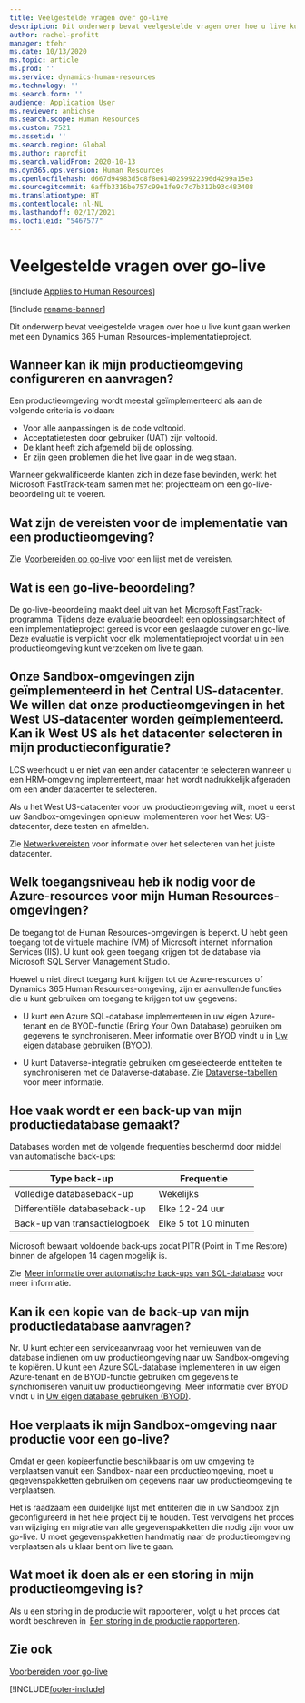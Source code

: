 ```yaml
---
title: Veelgestelde vragen over go-live
description: Dit onderwerp bevat veelgestelde vragen over hoe u live kunt gaan werken met een Dynamics 365 Human Resources-implementatieproject.
author: rachel-profitt
manager: tfehr
ms.date: 10/13/2020
ms.topic: article
ms.prod: ''
ms.service: dynamics-human-resources
ms.technology: ''
ms.search.form: ''
audience: Application User
ms.reviewer: anbichse
ms.search.scope: Human Resources
ms.custom: 7521
ms.assetid: ''
ms.search.region: Global
ms.author: raprofit
ms.search.validFrom: 2020-10-13
ms.dyn365.ops.version: Human Resources
ms.openlocfilehash: d667d94983d5c8f8e6140259922396d4299a15e3
ms.sourcegitcommit: 6affb3316be757c99e1fe9c7c7b312b93c483408
ms.translationtype: HT
ms.contentlocale: nl-NL
ms.lasthandoff: 02/17/2021
ms.locfileid: "5467577"
---
```

# <a name="go-live-faq"></a>Veelgestelde vragen over go-live 

[!include [Applies to Human Resources](../includes/applies-to-hr.md)]

[!include [rename-banner](~/includes/cc-data-platform-banner.md)]

Dit onderwerp bevat veelgestelde vragen over hoe u live kunt gaan werken met een Dynamics 365 Human Resources-implementatieproject. 

## <a name="when-can-i-configure-and-request-my-production-environment"></a>Wanneer kan ik mijn productieomgeving configureren en aanvragen? 

Een productieomgeving wordt meestal geïmplementeerd als aan de volgende criteria is voldaan:

- Voor alle aanpassingen is de code voltooid.
- Acceptatietesten door gebruiker (UAT) zijn voltooid.
- De klant heeft zich afgemeld bij de oplossing.
- Er zijn geen problemen die het live gaan in de weg staan. 

Wanneer gekwalificeerde klanten zich in deze fase bevinden, werkt het Microsoft FastTrack-team samen met het projectteam om een go-live-beoordeling uit te voeren. 

## <a name="what-are-the-prerequisites-to-deploying-a-production-environment"></a>Wat zijn de vereisten voor de implementatie van een productieomgeving? 

Zie  [Voorbereiden op go-live](hr-admin-go-live-prepare.md) voor een lijst met de vereisten. 

## <a name="what-is-a-go-live-assessment"></a>Wat is een go-live-beoordeling?  

De go-live-beoordeling maakt deel uit van het  [Microsoft FastTrack-programma](https://docs.microsoft.com/dynamics365/fin-ops-core/fin-ops/get-started/fasttrack-dynamics-365-overview). Tijdens deze evaluatie beoordeelt een oplossingsarchitect of een implementatieproject gereed is voor een geslaagde cutover en go-live. Deze evaluatie is verplicht voor elk implementatieproject voordat u in een productieomgeving kunt verzoeken om live te gaan. 

## <a name="our-sandbox-environments-are-deployed-in-the-central-us-datacenter-we-want-our-production-environments-to-be-deployed-in-the-west-us-datacenter-can-i-select-west-us-as-the-datacenter-in-my-production-configuration"></a>Onze Sandbox-omgevingen zijn geïmplementeerd in het Central US-datacenter. We willen dat onze productieomgevingen in het West US-datacenter worden geïmplementeerd. Kan ik West US als het datacenter selecteren in mijn productieconfiguratie? 

LCS weerhoudt u er niet van een ander datacenter te selecteren wanneer u een HRM-omgeving implementeert, maar het wordt nadrukkelijk afgeraden om een ander datacenter te selecteren.  

Als u het West US-datacenter voor uw productieomgeving wilt, moet u eerst uw Sandbox-omgevingen opnieuw implementeren voor het West US-datacenter, deze testen en afmelden. 

Zie [Netwerkvereisten](https://docs.microsoft.com/dynamics365/fin-ops-core/fin-ops/get-started/system-requirements#network-requirements) voor informatie over het selecteren van het juiste datacenter. 

## <a name="what-level-of-access-do-i-have-to-the-azure-resources-for-my-human-resources-environments"></a>Welk toegangsniveau heb ik nodig voor de Azure-resources voor mijn Human Resources-omgevingen?  

De toegang tot de Human Resources-omgevingen is beperkt. U hebt geen toegang tot de virtuele machine (VM) of Microsoft internet Information Services (IIS). U kunt ook geen toegang krijgen tot de database via Microsoft SQL Server Management Studio. 

Hoewel u niet direct toegang kunt krijgen tot de Azure-resources of Dynamics 365 Human Resources-omgeving, zijn er aanvullende functies die u kunt gebruiken om toegang te krijgen tot uw gegevens:

- U kunt een Azure SQL-database implementeren in uw eigen Azure-tenant en de BYOD-functie (Bring Your Own Database) gebruiken om gegevens te synchroniseren. Meer informatie over BYOD vindt u in [Uw eigen database gebruiken (BYOD)](https://docs.microsoft.com/dynamics365/fin-ops-core/dev-itpro/analytics/export-entities-to-your-own-database).

- U kunt Dataverse-integratie gebruiken om geselecteerde entiteiten te synchroniseren met de Dataverse-database. Zie [Dataverse-tabellen](hr-developer-entities.md) voor meer informatie. 

## <a name="how-often-is-my-production-database-backed-up"></a>Hoe vaak wordt er een back-up van mijn productiedatabase gemaakt? 

Databases worden met de volgende frequenties beschermd door middel van automatische back-ups:

| Type back-up | Frequentie |
| --- | --- |
| Volledige databaseback-up | Wekelijks |
| Differentiële databaseback-up | Elke 12-24 uur |
| Back-up van transactielogboek | Elke 5 tot 10 minuten |

Microsoft bewaart voldoende back-ups zodat PITR (Point in Time Restore) binnen de afgelopen 14 dagen mogelijk is. 

Zie  [Meer informatie over automatische back-ups van SQL-database](https://docs.microsoft.com/azure/azure-sql/database/automated-backups-overview?tabs=single-database) voor meer informatie. 

## <a name="can-i-request-a-copy-of-the-backup-of-my-production-database"></a>Kan ik een kopie van de back-up van mijn productiedatabase aanvragen? 

Nr. U kunt echter een serviceaanvraag voor het vernieuwen van de database indienen om uw productieomgeving naar uw Sandbox-omgeving te kopiëren. U kunt een Azure SQL-database implementeren in uw eigen Azure-tenant en de BYOD-functie gebruiken om gegevens te synchroniseren vanuit uw productieomgeving. Meer informatie over BYOD vindt u in [Uw eigen database gebruiken (BYOD)](https://docs.microsoft.com/dynamics365/fin-ops-core/dev-itpro/analytics/export-entities-to-your-own-database). 

## <a name="how-do-i-move-my-sandbox-environment-to-production-for-go-live"></a>Hoe verplaats ik mijn Sandbox-omgeving naar productie voor een go-live? 

Omdat er geen kopieerfunctie beschikbaar is om uw omgeving te verplaatsen vanuit een Sandbox- naar een productieomgeving, moet u gegevenspakketten gebruiken om gegevens naar uw productieomgeving te verplaatsen.  

Het is raadzaam een duidelijke lijst met entiteiten die in uw Sandbox zijn geconfigureerd in het hele project bij te houden. Test vervolgens het proces van wijziging en migratie van alle gegevenspakketten die nodig zijn voor uw go-live. U moet gegevenspakketten handmatig naar de productieomgeving verplaatsen als u klaar bent om live te gaan. 

## <a name="what-should-i-do-if-my-production-environment-is-down"></a>Wat moet ik doen als er een storing in mijn productieomgeving is? 

Als u een storing in de productie wilt rapporteren, volgt u het proces dat wordt beschreven in  [Een storing in de productie rapporteren](https://docs.microsoft.com/dynamics365/fin-ops-core/dev-itpro/lifecycle-services/report-production-outage). 

 ## <a name="see-also"></a>Zie ook

 [Voorbereiden voor go-live](hr-admin-go-live-prepare.md)


[!INCLUDE[footer-include](../includes/footer-banner.md)]